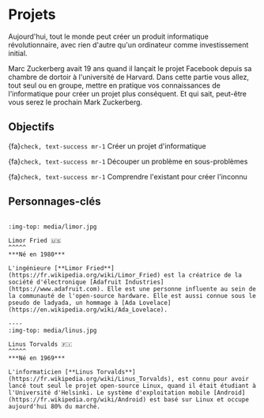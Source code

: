 # Projets

Aujourd'hui, tout le monde peut créer un produit informatique révolutionnaire, avec rien d'autre qu'un ordinateur comme investissement initial.

Marc Zuckerberg avait 19 ans quand il lançait le projet Facebook depuis sa chambre de dortoir à l'université de Harvard.
Dans cette partie vous allez, tout seul ou en groupe, mettre en pratique vos connaissances de l'informatique pour créer un projet plus conséquent. Et qui sait, peut-être vous serez le prochain Mark Zuckerberg.

## Objectifs

{fa}`check, text-success mr-1` Créer un projet d'informatique

{fa}`check, text-success mr-1` Découper un problème en sous-problèmes

{fa}`check, text-success mr-1` Comprendre l'existant pour créer l'inconnu

## Personnages-clés

````{panels}

:img-top: media/limor.jpg

Limor Fried 🇺🇸
^^^^^
***Né en 1980***

L'ingénieure [**Limor Fried**](https://fr.wikipedia.org/wiki/Limor_Fried) est la créatrice de la société d'électronique [Adafruit Industries](https://www.adafruit.com). Elle est une personne influente au sein de la communauté de l'open-source hardware. Elle est aussi connue sous le pseudo de ladyada, un hommage à [Ada Lovelace](https://en.wikipedia.org/wiki/Ada_Lovelace).

----
:img-top: media/linus.jpg

Linus Torvalds 🇫🇮
^^^^^
***Né en 1969***

L'informaticien [**Linus Torvalds**](https://fr.wikipedia.org/wiki/Linus_Torvalds), est connu pour avoir lancé tout seul le projet open-source Linux, quand il était étudiant à l'Université d'Helsinki. Le système d'exploitation mobile [Android](https://fr.wikipedia.org/wiki/Android) est basé sur Linux et occupe aujourd'hui 80% du marché.
````
